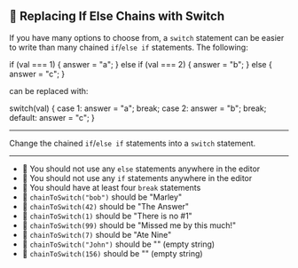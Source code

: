 🚀 Replacing If Else Chains with Switch
---------------------------------------

If you have many options to choose from, a `switch` statement can be easier to write than many chained `if`/`else if` statements. The following:

if (val === 1) {
  answer = "a";
} else if (val === 2) {
  answer = "b";
} else {
  answer = "c";
}

can be replaced with:

switch(val) {
  case 1:
    answer = "a";
    break;
  case 2:
    answer = "b";
    break;
  default:
    answer = "c";
}

* * *

Change the chained `if`/`else if` statements into a `switch` statement.

* * *

*   🧪 You should not use any `else` statements anywhere in the editor
*   🧪 You should not use any `if` statements anywhere in the editor
*   🧪 You should have at least four `break` statements
*   🧪 `chainToSwitch("bob")` should be "Marley"
*   🧪 `chainToSwitch(42)` should be "The Answer"
*   🧪 `chainToSwitch(1)` should be "There is no #1"
*   🧪 `chainToSwitch(99)` should be "Missed me by this much!"
*   🧪 `chainToSwitch(7)` should be "Ate Nine"
*   🧪 `chainToSwitch("John")` should be "" (empty string)
*   🧪 `chainToSwitch(156)` should be "" (empty string)